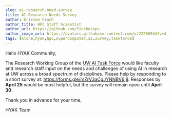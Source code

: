 ```yaml
---
slug: ai-research-need-survey
title: AI Research Needs Survey
author: Kristen Finch
author_title: HPC Staff Scientist
author_url: https://github.com/finchnsnps
author_image_url: https://avatars.githubusercontent.com/u/22206944?v=4
tags: [klone,hyak,hpc,supercomputer,ai,survey,taskforce]
---
```


Hello HYAK Community, 

The Research Working Group of the [UW AI Task Force](https://www.washington.edu/provost/2024/02/15/task-force-appointed-to-address-ai/) would like faculty and research staff input on the needs and challenges of using AI in research at UW across a broad spectrum of disciplines. Please help by responding to a short survey at: https://forms.gle/mZrV3aCgJYNNBV6j8. Responses by **April 25** would be most helpful, but the survey will remain open until **April 30**.

Thank you in advance for your time, 

HYAK Team


